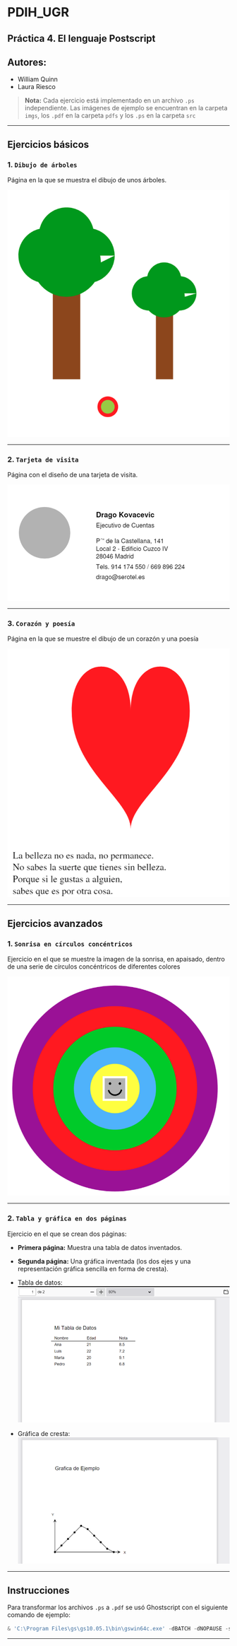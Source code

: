 # PDIH_UGR

## Práctica 4. El lenguaje Postscript

## Autores:
- William Quinn
- Laura Riesco

> **Nota:**
> Cada ejercicio está implementado en un archivo `.ps` independiente. Las imágenes de ejemplo se encuentran en la carpeta `imgs`, los `.pdf` en la carpeta `pdfs` y los `.ps` en la carpeta `src`

---

## Ejercicios básicos

### 1. `Dibujo de árboles`
Página en la que se muestra el dibujo de unos árboles.

![Dibujo de árboles](imgs/arboles.png)

---

### 2. `Tarjeta de visita`
Página con el diseño de una tarjeta de visita.

![Tarjeta de visita](imgs/tarjeta.png)

---

### 3. `Corazón y poesía`
Página en la que se muestre el dibujo de un corazón y una poesía

![Corazón y poesía](imgs/corazon.png)

---

## Ejercicios avanzados 

### 1. `Sonrisa en círculos concéntricos`
Ejercicio en el que se muestre la imagen de la sonrisa, en apaisado, dentro de
una serie de círculos concéntricos de diferentes colores

![Sonrisa en círculos concéntricos](imgs/sonrisa_circulo.png)

---

### 2. `Tabla y gráfica en dos páginas`
Ejercicio en el que se crean dos páginas:
- **Primera página:** Muestra una tabla de datos inventados.
- **Segunda página:** Una gráfica inventada (los dos ejes y una representación gráfica sencilla en forma de cresta).

- Tabla de datos:
![Tabla de datos](imgs/tabla.png)

- Gráfica de cresta:
![Gráfica de cresta](imgs/grafica.png)

---

## Instrucciones

Para transformar los archivos `.ps` a `.pdf` se usó Ghostscript con el siguiente comando de ejemplo:

```powershell
& 'C:\Program Files\gs\gs10.05.1\bin\gswin64c.exe' -dBATCH -dNOPAUSE -sDEVICE=pdfwrite -sOutputFile="tabla_grafica.pdf" "tabla_grafica.ps"
```

---
